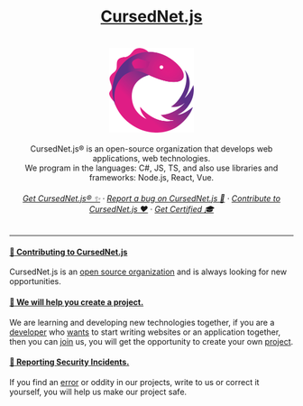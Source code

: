    <h1 align="center">
      <a href="-" target="_blank">CursedNet.js</a>
  </h1>
ㅤ<div>
    <div align="center"><img src="https://github.com/CursedNet/.github/blob/main/profile/rxjs-logo-1C13E67498-seeklogo.com.png" width="150" height="150"/></div>
  </div>
  ⠀
  <div align="center">
    CursedNet.js® is an open-source organization that develops web applications, web technologies.<br/> We program in the languages: C#, JS, TS, and also use libraries and frameworks: Node.js, React, Vue.
  </div>

  <h6 align="center">
    <a href="-" target="_blank">Get CursedNet.js® ✨</a> · <a href="-" target="_blank">Report a bug on CursedNet.js 🐞</a> · <a href="-" target="_blank">Contribute to CursedNet.js ❤️</a> · <a href="-" target="_blank">Get Certified 🎓</a>
  </h6>

---

 <h4>
    <a href="-" target="_blank">👋 Contributing to CursedNet.js</a>
  </h4>
  
  CursedNet.js is an <a href="-" target="_blank">open source organization</a> and is always looking for new opportunities.

  <h4>
     <a href="-" target="_blank">🦺 We will help you create a project.</a>
  </h4>

   We are learning and developing new technologies together, if you are a <a href="-" target="_blank">developer</a> who <a href="-" target="_blank">wants</a> to start writing websites or an application together, then you can <a href="-" target="_blank">join</a> us, you will get the opportunity to create your own <a href="-" target="_blank">project</a>.

  <h4>
     <a href="-" target="_blank">👾 Reporting Security Incidents.</a>
  </h4>

  If you find an <a href="-" target="_blank">error</a> or oddity in our projects, write to us or correct it yourself, you will help us make our project safe.
  
